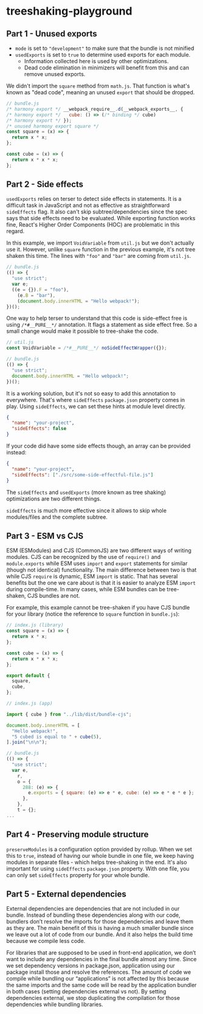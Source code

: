 # treeshaking-playground

## Part 1 - Unused exports

- `mode` is set to `"development"` to make sure that the bundle is not minified
- `usedExports` is set to `true` to determine used exports for each module.
  - Information collected here is used by other optimizations.
  - Dead code elimination in minimizers will benefit from this and can remove unused exports.

We didn't import the `square` method from `math.js`. That function is what's known as "dead code", meaning an unused `export` that should be dropped.

```js
// bundle.js
/* harmony export */ __webpack_require__.d(__webpack_exports__, {
/* harmony export */   cube: () => (/* binding */ cube)
/* harmony export */ });
/* unused harmony export square */
const square = (x) => {
  return x * x;
};

const cube = (x) => {
  return x * x * x;
};
```

## Part 2 - Side effects

`usedExports` relies on terser to detect side effects in statements. It is a difficult task in JavaScript and not as effective as straightforward `sideEffects` flag. It also can't skip subtree/dependencies since the spec says that side effects need to be evaluated. While exporting function works fine, React's Higher Order Components (HOC) are problematic in this regard.

In this example, we import `VoidVariable` from `util.js` but we don't actually use it. However, unlike `square` function in the previous example, it's not tree shaken this time. The lines with `"foo"` and `"bar"` are coming from `util.js`.

```js
// bundle.js
(() => {
  "use strict";
  var e;
  ((e = {}).F = "foo"),
    (e.B = "bar"),
    (document.body.innerHTML = "Hello webpack!");
})();
```

One way to help terser to understand that this code is side-effect free is using `/*#__PURE__*/` annotation. It flags a statement as side effect free. So a small change would make it possible to tree-shake the code.

```js
// util.js
const VoidVariable = /*#__PURE__*/ noSideEffectWrapper({});

// bundle.js
(() => {
  "use strict";
  document.body.innerHTML = "Hello webpack!";
})();
```

It is a working solution, but it's not so easy to add this annotation to everywhere. That's where `sideEffects` `package.json` property comes in play. Using `sideEffects`, we can set these hints at module level directly.

```json
{
  "name": "your-project",
  "sideEffects": false
}
```

If your code did have some side effects though, an array can be provided instead:

```json
{
  "name": "your-project",
  "sideEffects": ["./src/some-side-effectful-file.js"]
}
```

The `sideEffects` and `usedExports` (more known as tree shaking) optimizations are two different things.

`sideEffects` is much more effective since it allows to skip whole modules/files and the complete subtree.

## Part 3 - ESM vs CJS

ESM (ESModules) and CJS (CommonJS) are two different ways of writing modules. CJS can be recognized by the use of `require()` and `module.exports` while ESM uses `import` and `export` statements for similar (though not identical) functionality. The main difference between two is that while CJS `require` is dynamic, ESM `import` is static. That has several benefits but the one we care about is that it is easier to analyze ESM `import` during compile-time. In many cases, while ESM bundles can be tree-shaken, CJS bundles are not.

For example, this example cannot be tree-shaken if you have CJS bundle for your library (notice the reference to `square` function in `bundle.js`):

```js
// index.js (library)
const square = (x) => {
  return x * x;
};

const cube = (x) => {
  return x * x * x;
};

export default {
  square,
  cube,
};

// index.js (app)

import { cube } from "../lib/dist/bundle-cjs";

document.body.innerHTML = [
  "Hello webpack!",
  "5 cubed is equal to " + cube(5),
].join("\n\n");

// bundle.js
(() => {
  "use strict";
  var e,
    r,
    o = {
      288: (e) => {
        e.exports = { square: (e) => e * e, cube: (e) => e * e * e };
      },
    },
    t = {};
...
```

## Part 4 - Preserving module structure

`preserveModules` is a configuration option provided by rollup. When we set this to `true`, instead of having our whole bundle in one file, we keep having modules in separate files - which helps tree-shaking in the end. It's also important for using `sideEffects` `package.json` property. With one file, you can only set `sideEffects` property for your whole bundle.

## Part 5 - External dependencies

External dependencies are dependencies that are not included in our bundle. Instead of bundling these dependencies along with our code, bundlers don’t resolve the imports for those dependencies and leave them as they are. The main benefit of this is having a much smaller bundle since we leave out a lot of code from our bundle. And it also helps the build time because we compile less code.

For libraries that are supposed to be used in front-end application, we don’t want to include any dependencies in the final bundle almost any time. Since we set dependency versions in package.json, application using our package install those and resolve the references. The amount of code we compile while bundling our “applications” is not affected by this because the same imports and the same code will be read by the application bundler in both cases (setting dependencies external vs not). By setting dependencies external, we stop duplicating the compilation for those dependencies while bundling libraries.